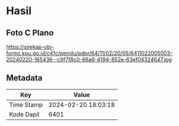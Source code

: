 # Hasil

## Foto C Plano

https://sirekap-obj-formc.kpu.go.id/c41c/pemilu/pdpr/64/11/02/20/05/6411022005003-20240220-165436--c9f7f8c0-66a8-4194-852e-63ef04324647.jpg


## Metadata

| Key        | Value               |
| ---------- | ------------------- |
| Time Stamp | 2024-02-20 18:03:18 |
| Kode Dapil | 6401                |



